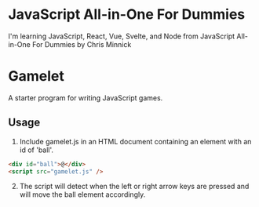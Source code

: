 # JavaScript All-in-One For Dummies

I'm learning JavaScript, React, Vue, Svelte, and Node
from JavaScript All-in-One For Dummies by Chris Minnick

# Gamelet

A starter program for writing JavaScript games.

## Usage

1. Include gamelet.js in an HTML document containing an
   element with an id of 'ball'.

```html
<div id="ball">@</div>
<script src="gamelet.js" />
```

2. The script will detect when the left or right arrow
   keys are pressed and will move the ball element
   accordingly.

